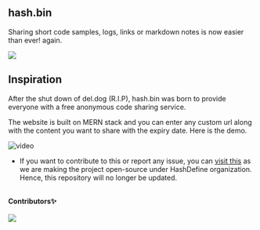 ## hash.bin

Sharing short code samples, logs, links or markdown notes is now easier than ever! again.

<img src="https://forthebadge.com/images/badges/built-with-love.svg">

## Inspiration
After the shut down of del.dog (R.I.P), hash.bin was born to provide everyone with a free anonymous code sharing service.

The website is built on MERN stack and you can enter any custom url along with the content you want to share with the expiry date. Here is the demo. 

![video](https://user-images.githubusercontent.com/78612380/152390291-13ebf757-cc9c-4670-bf65-a32cbd89408c.gif)

- If you want to contribute to this or report any issue, you can <a href="https://github.com/hash-define-organization/hash.bin">visit this</a> as we are making the project open-source under HashDefine organization.
Hence, this repository will no longer be updated. 

<br />


<div><strong> Contributors✨ </strong></div>
<br />
<a href="https://github.com/VaibhavPaliwal0007/HashBin/graphs/contributors">
  <img src="https://contrib.rocks/image?repo=VaibhavPaliwal0007/HashBin" />
</a>
